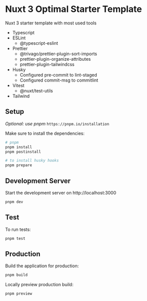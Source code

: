 # Nuxt 3 Optimal Starter Template
Nuxt 3 starter template with most used tools

- Typescript
- ESLint
  - @typescript-eslint
- Prettier
  - @trivago/prettier-plugin-sort-imports
  - prettier-plugin-organize-attributes
  - prettier-plugin-tailwindcss
- Husky
  - Configured pre-commit to lint-staged 
  - Configured commit-msg to commitlint
- Vitest
  - @nuxt/test-utils
- Tailwind

## Setup

_Optional: use pnpm_ `https://pnpm.io/installation`

Make sure to install the dependencies:

```bash
# pnpm
pnpm install
pnpm postinstall

# to install husky hooks
pnpm prepare
```

## Development Server

Start the development server on http://localhost:3000

```bash
pnpm dev
```

## Test
To run tests:

```bash
pnpm test
```

## Production

Build the application for production:

```bash
pnpm build
```

Locally preview production build:

```bash
pnpm preview
```
